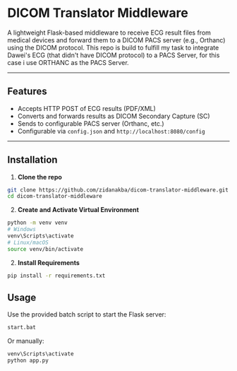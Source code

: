 # DICOM Translator Middleware

A lightweight Flask-based middleware to receive ECG result files from medical devices and forward them to a DICOM PACS server (e.g., Orthanc) using the DICOM protocol. This repo is build to fulfill my task to integrate Dawei's ECG (that didn't have DICOM protocol) to a PACS Server, for this case i use ORTHANC as the PACS Server.

---

## Features

- Accepts HTTP POST of ECG results (PDF/XML)
- Converts and forwards results as DICOM Secondary Capture (SC)
- Sends to configurable PACS server (Orthanc, etc.)
- Configurable via `config.json` and `http://localhost:8080/config`

---

## Installation

1. **Clone the repo**

```bash
git clone https://github.com/zidanakba/dicom-translator-middleware.git
cd dicom-translator-middleware
```

2. **Create and Activate Virtual Environment**

```bash
python -m venv venv
# Windows
venv\Scripts\activate
# Linux/macOS
source venv/bin/activate
```

2. **Install Requirements**

```bash
pip install -r requirements.txt
```

## Usage

Use the provided batch script to start the Flask server:

```bash
start.bat
```

Or manually:
```bash
venv\Scripts\activate
python app.py
```

